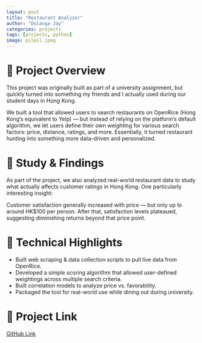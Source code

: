 ```yaml
---
layout: post
title: "Restaurant Analyzer"
author: "Dulanga Jay"
categories: projects
tags: [projects, python]
image: pilpil.jpeg
---
```


# 📝 Project Overview

This project was originally built as part of a university assignment, but quickly turned into something my friends and I actually used during our student days in Hong Kong.

We built a tool that allowed users to search restaurants on OpenRice (Hong Kong’s equivalent to Yelp) — but instead of relying on the platform’s default algorithm, we let users define their own weighting for various search factors: price, distance, ratings, and more. Essentially, it turned restaurant hunting into something more data-driven and personalized.

# 🔬 Study & Findings

As part of the project, we also analyzed real-world restaurant data to study what actually affects customer ratings in Hong Kong.
One particularly interesting insight:

Customer satisfaction generally increased with price — but only up to around HK$100 per person. After that, satisfaction levels plateaued, suggesting diminishing returns beyond that price point.

# 🔧 Technical Highlights
- Built web scraping & data collection scripts to pull live data from OpenRice.
- Developed a simple scoring algorithm that allowed user-defined weightings across multiple search criteria.
- Built correlation models to analyze price vs. favorability.
- Packaged the tool for real-world use while dining out during university.

# 🔗 Project Link
[GitHub Link](https://github.com/RiceProjectTeam/RestaurantAnalyzer)